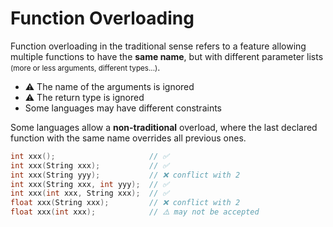 # Function Overloading

<div class="row row-cols-md-2"><div>

Function overloading in the traditional sense refers to a feature allowing multiple functions to have the **same name**, but with different parameter lists <small>(more or less arguments, different types...)</small>.

* ⚠️ The name of the arguments is ignored
* ⚠️ The return type is ignored
* Some languages may have different constraints

Some languages allow a **non-traditional** overload, where the last declared function with the same name overrides all previous ones.
</div><div>

```c
int xxx();                     // ✅
int xxx(String xxx);           // ✅
int xxx(String yyy);           // ❌ conflict with 2
int xxx(String xxx, int yyy);  // ✅
int xxx(int xxx, String xxx);  // ✅
float xxx(String xxx);         // ❌ conflict with 2
float xxx(int xxx);            // ⚠️ may not be accepted
```
</div></div>